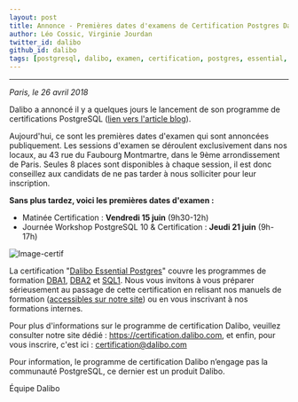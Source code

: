 ```yaml
---
layout: post
title: Annonce - Premières dates d'examens de Certification Postgres Dalibo
author: Léo Cossic, Virginie Jourdan
twitter_id: dalibo
github_id: dalibo
tags: [postgresql, dalibo, examen, certification, postgres, essential, dates]
---
```


---

*Paris, le 26 avril 2018*

Dalibo a annoncé il y a quelques jours le lancement de son programme de certifications PostgreSQL ([lien vers l'article blog](http://blog.dalibo.com/2018/04/17/certification_postgresql_dalibo.html)).

<!--MORE-->

Aujourd'hui, ce sont les premières dates d'examen qui sont annoncées publiquement. Les sessions d'examen se déroulent exclusivement dans nos locaux, au 43 rue du Faubourg Montmartre, dans le 9ème arrondissement de Paris. Seules 8 places sont disponibles à chaque session, il est donc conseillez aux candidats de ne pas tarder à nous solliciter pour leur inscription.

**Sans plus tardez, voici les premières dates d'examen :**

   * Matinée Certification : **Vendredi 15 juin** (9h30-12h)
   * Journée Workshop PostgreSQL 10 & Certification : **Jeudi 21 juin** (9h-17h)

![Image-certif](https://github.com/dalibo/blog/blob/gh-pages/img/Certif_DALIBO.png)

La certification "[Dalibo Essential Postgres](https://certification.dalibo.com/infos/essential/)" couvre les programmes de formation [DBA1](https://dali.bo/dba1), [DBA2](https://dali.bo/dba2) et [SQL1](https://dali.bo/sql1). Nous vous invitons à vous préparer sérieusement au passage de cette certification en relisant nos manuels de formation ([accessibles sur notre site](https://dalibo.com/formations)) ou en vous inscrivant à nos formations internes.

Pour plus d'informations sur le programme de certification Dalibo, veuillez consulter notre site dédié : https://certification.dalibo.com, et enfin, pour vous inscrire, c'est ici : certification@dalibo.com

Pour information, le programme de certification Dalibo n’engage pas la communauté PostgreSQL, ce dernier est un produit Dalibo.

Équipe Dalibo


